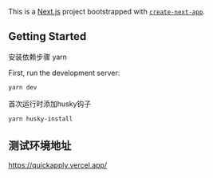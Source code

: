 This is a [Next.js](https://nextjs.org/) project bootstrapped with [`create-next-app`](https://github.com/vercel/next.js/tree/canary/packages/create-next-app).

## Getting Started

安装依赖步骤
yarn

First, run the development server:

```bash
yarn dev
```

首次运行时添加husky钩子

```bash
yarn husky-install
```

## 测试环境地址

https://quickapply.vercel.app/
